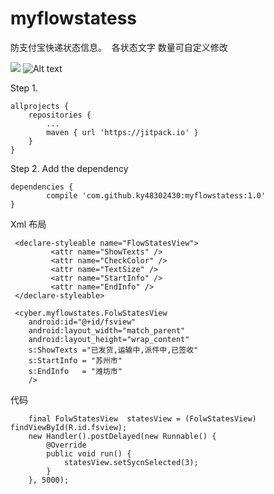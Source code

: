 # myflowstatess
防支付宝快递状态信息。  各状态文字 数量可自定义修改 

[![](https://jitpack.io/v/ky48302430/myflowstatess.svg)](https://jitpack.io/#ky48302430/myflowstatess)
![Alt text](https://github.com/ky48302430/myflowstatess/blob/master/myflowstates/Screenshots/0811_09_13_01.png)



Step 1.

	allprojects {
		repositories {
			...
			maven { url 'https://jitpack.io' }
		}
	}


Step 2. Add the dependency

	dependencies {
	        compile 'com.github.ky48302430:myflowstatess:1.0'
	}
	
Xml 布局

     <declare-styleable name="FlowStatesView">
             <attr name="ShowTexts" />
             <attr name="CheckColor" />
             <attr name="TextSize" />
             <attr name="StartInfo" />
             <attr name="EndInfo" />
     </declare-styleable>

     <cyber.myflowstates.FolwStatesView
        android:id="@+id/fsview"
        android:layout_width="match_parent"
        android:layout_height="wrap_content"
        s:ShowTexts ="已发货,运输中,派件中,已签收"
        s:StartInfo = "苏州市"
        s:EndInfo   = "潍坊市"
        />
	
代码

     
        final FolwStatesView  statesView = (FolwStatesView) findViewById(R.id.fsview);
        new Handler().postDelayed(new Runnable() {
            @Override
            public void run() {
                statesView.setSycnSelected(3);  
            }
        }, 5000);

